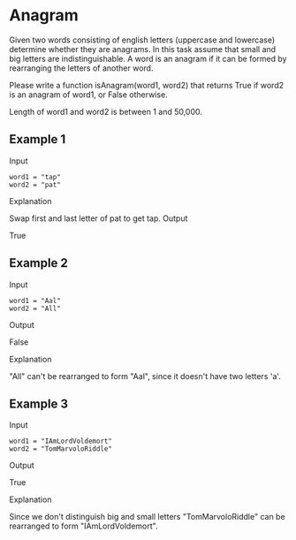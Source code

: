 # Anagram

Given two words consisting of english letters (uppercase and lowercase) determine whether they are anagrams. In this task assume that small and big letters are indistinguishable. A word is an anagram if it can be formed by rearranging the letters of another word.

Please write a function isAnagram(word1, word2) that returns True if word2 is an anagram of word1, or False otherwise.

Length of word1 and word2 is between 1 and 50,000.

## Example 1

Input

```
word1 = "tap"
word2 = "pat"
```

Explanation

Swap first and last letter of pat to get tap.
Output

True

## Example 2

Input

```
word1 = "Aal"
word2 = "All"
```
Output

False

Explanation

"All" can't be rearranged to form "Aal", since it doesn't have two letters 'a'.

## Example 3

Input

```
word1 = "IAmLordVoldemort"
word2 = "TomMarvoloRiddle"
```

Output

True

Explanation

Since we don't distinguish big and small letters "TomMarvoloRiddle" can be rearranged to form "IAmLordVoldemort".
